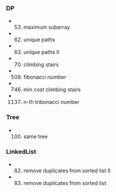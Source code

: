 
### DP
  - 0053. maximum subarray
  - 0062. unique paths
  - 0063. unique paths II
  - 0070. climbing stairs
  - 0509. fibonacci number
  - 0746. min cost climbing stairs
  - 1137. n-th tribonacci number
  
### Tree
  - 0100. same tree
  
### LinkedList
  - 0082. remove duplicates from sorted list II
  - 0083. remove duplicates from sorted list